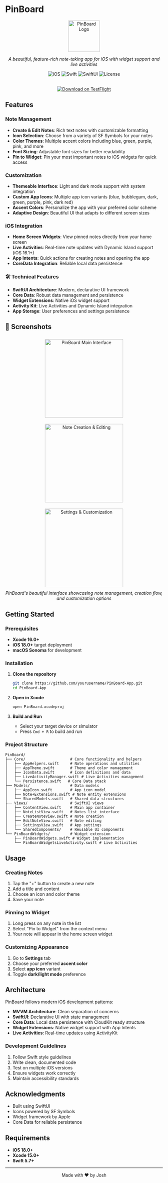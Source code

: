 # PinBoard

<div align="center">
  <img src="PinBoard/Assets.xcassets/AppIcon.appiconset/icon-default.png" alt="PinBoard Logo" width="100" height="100">
  
  *A beautiful, feature-rich note-taking app for iOS with widget support and live activities*
  
  ![iOS](https://img.shields.io/badge/iOS-18.0+-blue.svg)
  ![Swift](https://img.shields.io/badge/Swift-5.0+-orange.svg)
  ![SwiftUI](https://img.shields.io/badge/SwiftUI-3.0+-green.svg)
  ![License](https://img.shields.io/badge/License-MIT-yellow.svg)
  
  <br>
  
  <a href="https://testflight.apple.com/join/NmpwygSt">
    <img src="https://img.shields.io/badge/TestFlight-Try%20It%20Now-blue?style=for-the-badge&logo=apple" alt="Download on TestFlight">
  </a>
</div>

##  Features

###  Note Management
- **Create & Edit Notes**: Rich text notes with customizable formatting
- **Icon Selection**: Choose from a variety of SF Symbols for your notes
- **Color Themes**: Multiple accent colors including blue, green, purple, pink, and more
- **Font Sizing**: Adjustable font sizes for better readability
- **Pin to Widget**: Pin your most important notes to iOS widgets for quick access

### Customization
- **Themeable Interface**: Light and dark mode support with system integration
- **Custom App Icons**: Multiple app icon variants (blue, bubblegum, dark, green, purple, pink, dark red)
- **Accent Colors**: Personalize the app with your preferred color scheme
- **Adaptive Design**: Beautiful UI that adapts to different screen sizes

###  iOS Integration
- **Home Screen Widgets**: View pinned notes directly from your home screen
- **Live Activities**: Real-time note updates with Dynamic Island support (iOS 16.1+)
- **App Intents**: Quick actions for creating notes and opening the app
- **CoreData Integration**: Reliable local data persistence

### 🛠 Technical Features
- **SwiftUI Architecture**: Modern, declarative UI framework
- **Core Data**: Robust data management and persistence
- **Widget Extensions**: Native iOS widget support
- **Activity Kit**: Live Activities and Dynamic Island integration
- **App Storage**: User preferences and settings persistence

## 📸 Screenshots

<div align="center">
  <img src="Screenshots/sc1.png" alt="PinBoard Main Interface" width="250" style="margin: 10px;">
  <img src="Screenshots/sc2.png" alt="Note Creation & Editing" width="250" style="margin: 10px;">
  <img src="Screenshots/sc3.png" alt="Settings & Customization" width="250" style="margin: 10px;">
</div>

<div align="center">
  <em>PinBoard's beautiful interface showcasing note management, creation flow, and customization options</em>
</div>

## Getting Started

### Prerequisites
- **Xcode 16.0+**
- **iOS 18.0+** target deployment
- **macOS Sonoma** for development

### Installation

1. **Clone the repository**
   ```bash
   git clone https://github.com/yourusername/PinBoard-App.git
   cd PinBoard-App
   ```

2. **Open in Xcode**
   ```bash
   open PinBoard.xcodeproj
   ```

3. **Build and Run**
   - Select your target device or simulator
   - Press `Cmd + R` to build and run

### Project Structure

```
PinBoard/
├── Core/                    # Core functionality and helpers
│   ├── AppHelpers.swift     # Note operations and utilities
│   ├── AppTheme.swift       # Theme and color management
│   ├── IconData.swift       # Icon definitions and data
│   ├── LiveActivityManager.swift # Live Activities management
│   └── Persistence.swift   # Core Data stack
├── Models/                  # Data models
│   ├── AppIcon.swift        # App icon model
│   ├── Note+Extensions.swift # Note entity extensions
│   └── SharedModels.swift   # Shared data structures
├── Views/                   # SwiftUI views
│   ├── ContentView.swift    # Main app container
│   ├── NoteListView.swift   # Notes list interface
│   ├── CreateNoteView.swift # Note creation
│   ├── EditNoteView.swift   # Note editing
│   ├── SettingsView.swift   # App settings
│   └── SharedComponents/    # Reusable UI components
└── PinBoardWidgets/         # Widget extension
    ├── PinBoardWidgets.swift # Widget implementation
    └── PinBoardWidgetsLiveActivity.swift # Live Activities
```

##  Usage

### Creating Notes
1. Tap the "+" button to create a new note
2. Add a title and content
3. Choose an icon and color theme
4. Save your note

### Pinning to Widget
1. Long press on any note in the list
2. Select "Pin to Widget" from the context menu
3. Your note will appear in the home screen widget

### Customizing Appearance
1. Go to **Settings** tab
2. Choose your preferred **accent color**
3. Select **app icon** variant
4. Toggle **dark/light mode** preference

## Architecture

PinBoard follows modern iOS development patterns:

- **MVVM Architecture**: Clean separation of concerns
- **SwiftUI**: Declarative UI with state management
- **Core Data**: Local data persistence with CloudKit ready structure
- **Widget Extensions**: Native widget support with App Intents
- **Live Activities**: Real-time updates using ActivityKit


### Development Guidelines
1. Follow Swift style guidelines
2. Write clean, documented code
3. Test on multiple iOS versions
4. Ensure widgets work correctly
5. Maintain accessibility standards


## Acknowledgments

- Built using SwiftUI
- Icons powered by SF Symbols
- Widget framework by Apple
- Core Data for reliable persistence

##  Requirements

- **iOS 18.0+**
- **Xcode 15.0+**
- **Swift 5.7+**

---

<div align="center">
  <p>Made with ❤️ by Josh</p>
</div>
